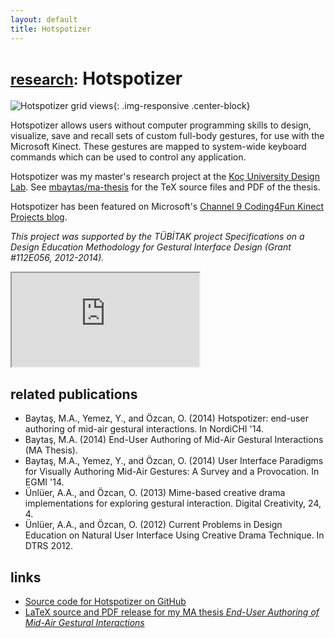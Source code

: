 ```yaml
---
layout: default
title: Hotspotizer
---
```


# <small>[research](/research):</small> Hotspotizer

![Hotspotizer grid views](https://raw.githubusercontent.com/mbaytas/hotspotizer/master/_screenshots/hotspotizer_cover.jpg){: .img-responsive .center-block}

Hotspotizer allows users without computer programming skills to design, visualize, save and recall sets of custom full-body gestures, for use with the Microsoft Kinect. These gestures are mapped to system-wide keyboard commands which can be used to control any application.

Hotspotizer was my master's research project at the [Koç University Design Lab](http://designlab.ku.edu.tr). See [mbaytas/ma-thesis](https://github.com/mbaytas/ma-thesis) for the TeX source files and PDF of the thesis.

Hotspotizer has been featured on Microsoft's [Channel 9 Coding4Fun Kinect Projects blog](http://channel9.msdn.com/coding4fun/kinect/Todays-hot-project-Hotspotizer).

*This project was supported by the TÜBİTAK project *Specifications on a Design Education Methodology for Gestural Interface Design* (Grant #112E056,  2012-2014).*

<div class="row">
  <div class="col-md-8 col-md-offset-2">
    <div class="embed-responsive embed-responsive-16by9">
      <iframe  class="embed-responsive-item" src="https://www.youtube.com/embed/zY2DqQbQCxw"></iframe>
    </div>
  </div>
</div>

## related publications

- Baytaş, M.A., Yemez, Y., and Özcan, O. (2014) Hotspotizer: end-user authoring of mid-air gestural interactions. In NordiCHI '14.
- Baytaş, M.A. (2014) End-User Authoring of Mid-Air Gestural Interactions (MA Thesis).
- Baytaş, M.A., Yemez, Y., and Özcan, O. (2014) User Interface Paradigms for Visually Authoring Mid-Air Gestures: A Survey and a Provocation. In EGMI '14.
- Ünlüer, A.A., and Özcan, O. (2013) Mime-based creative drama implementations for exploring gestural interaction. Digital Creativity, 24, 4.
- Ünlüer, A.A., and Özcan, O. (2012) Current Problems in Design Education on Natural User Interface Using Creative Drama Technique. In DTRS 2012.

## links

- [Source code for Hotspotizer on GitHub](https://github.com/mbaytas/hotspotizer/)
- [LaTeX source and PDF release for my MA thesis *End-User Authoring of Mid-Air Gestural Interactions*](https://github.com/mbaytas/ma-thesis)
